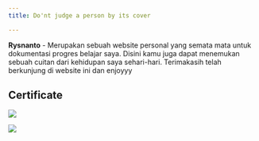 ```yaml
---
title: Do'nt judge a person by its cover

---
```

**Rysnanto** - Merupakan sebuah website personal yang semata mata untuk dokumentasi progres belajar saya. Disini kamu juga dapat menemukan sebuah cuitan dari kehidupan saya sehari-hari. Terimakasih telah berkunjung di website ini dan enjoyyy

## **Certificate**

![](/uploads/sertifikat-peserta.jpg)

![](/uploads/okokaris10gmailcom.png)
